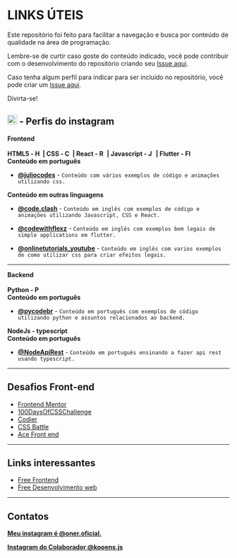 # LINKS ÚTEIS

Este repositório foi feito para facilitar a navegação e busca por conteúdo de qualidade na área de programação.

Lembre-se de curtir caso goste do conteúdo indicado, você pode contribuir com o desenvolvimento do repositório criando seu [Issue aqui](https://github.com/onezer00/links-uteis/issues).

Caso tenha algum perfil para indicar para ser incluído no repositório, você pode criar um [Issue aqui](https://github.com/onezer00/links-uteis/issues).

Divirta-se!

## <td><img src="https://edent.github.io/SuperTinyIcons/images/svg/instagram.svg" width="22" title="Instagram"> - Perfis do instagram</td>

<td><strong>Frontend</strong></td><br><br>
<td><strong>HTML5 - <img src="https://edent.github.io/SuperTinyIcons/images/svg/html5.svg" width="14" title="HTML5" /> | CSS - <img src="https://edent.github.io/SuperTinyIcons/images/svg/css3.svg" width="14" title="CSS3"/> | React - <img src="https://edent.github.io/SuperTinyIcons/images/svg/react.svg" width="14" title="React" /> | Javascript - <img src="https://edent.github.io/SuperTinyIcons/images/svg/javascript.svg" width="14" title="JavaScript" /> | Flutter - <img src="https://edent.github.io/SuperTinyIcons/images/svg/flutter.svg" width="14" title="Flutter" /></strong><br></td>

<td><strong>Conteúdo em português</strong></td><br>

- [**@juliocodes**](https://www.instagram.com/p/CbtBukmFWb6) - `Conteúdo com vários exemplos de código e animações utilizando css.`

<td><strong>Conteúdo em outras linguagens</strong></td><br>

- [**@code.clash**](https://www.instagram.com/code.clash) - `Conteúdo em inglês com exemplos de código e animações utilizando Javascript, CSS e React.`

- [**@codewithflexz**](https://www.instagram.com/codewithflexz) - `Conteúdo em inglês com exemplos bem legais de simple applications em flutter.`

- [**@onlinetutorials_youtube**](https://www.instagram.com/onlinetutorials_youtube) - `Conteúdo em inglês com varios exemplos de como utilizar css para criar efeitos legais.`

---

<td><strong>Backend</strong></td><br><br>

<td><strong>Python - <img src="https://edent.github.io/SuperTinyIcons/images/svg/python.svg" width="14" title="Python" /></strong></td><br>
<td><strong>Conteúdo em português</strong></td><br>

- [**@pycodebr**](https://www.instagram.com/pycodebr) - `Conteúdo em português com exemplos de código utilizando python e assuntos relacionados ao backend.`

<td><strong>NodeJs - typescript </strong></td><br>
<td><strong>Conteúdo em português</strong></td><br>

- [**@NodeApiRest**](https://www.youtube.com/playlist?list=PLn3kOoc0oI2cQDdUEQxj75sxgRH53DmSc) - `Conteúdo em português ensinando a fazer api rest usando typescript.`

---

## Desafios Front-end

- [Frontend Mentor](https://www.frontendmentor.io)
- [100DaysOfCSSChallenge](https://100dayscss.com)
- [Codier](https://codier.io)
- [CSS Battle](https://cssbattle.dev/)
- [Ace Front end](https://www.acefrontend.com/)

---

## Links interessantes

- [Free Frontend](https://freefrontend.com)
- [Free Desenvolvimento web](https://github.com/Universidade-Livre/ciencia-da-computacao/blob/main/specializations/web_development.md)

---

## Contatos

[**Meu instagram é @oner.oficial.**](https://www.instagram.com/oner.oficial)
</br>

[**Instagram do Colaborador @kooens.js**](https://www.instagram.com/kooens.js/)
